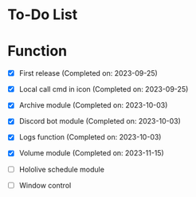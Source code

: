 # To-Do List

# Function
- [x] First release (Completed on: 2023-09-25)
- [x] Local call cmd in icon (Completed on: 2023-09-25)

- [x] Archive module (Completed on: 2023-10-03)
- [x] Discord bot module (Completed on: 2023-10-03)
- [x] Logs function (Completed on: 2023-10-03)

- [x] Volume module (Completed on: 2023-11-15)

- [ ] Hololive schedule module
- [ ] Window control